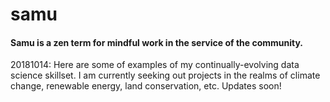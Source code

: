# samu

#### Samu is a zen term for mindful work in the service of the community. 

20181014: Here are some of examples of my continually-evolving data science skillset. I am currently seeking out projects in the realms of climate change, renewable energy, land conservation, etc. Updates soon!